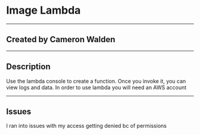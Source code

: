 # Image Lambda

***

## Created by Cameron Walden

***

## Description

Use the lambda console to create a function. Once you invoke it, you can view logs and data. In order to use lambda you will need an AWS account

***

## Issues

I ran into issues with my access getting denied bc of permissions
